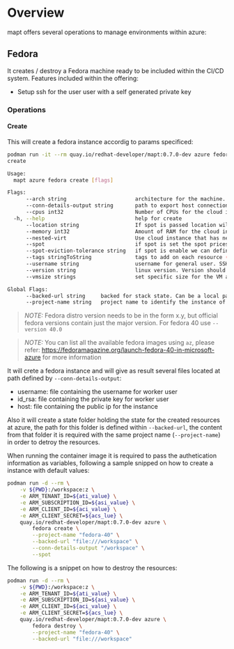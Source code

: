 # Overview

mapt offers several operations to manage environments within azure:

## Fedora

It creates / destroy a Fedora machine ready to be included within the CI/CD system. Features included within the offering:

* Setup ssh for the user user with a self generated private key

### Operations

#### Create

This will create a fedora instance accordig to params specificed:

```bash
podman run -it --rm quay.io/redhat-developer/mapt:0.7.0-dev azure fedora create -h
create

Usage:
  mapt azure fedora create [flags]

Flags:
      --arch string                      architecture for the machine. Allowed x86_64 or arm64 (default "x86_64")
      --conn-details-output string       path to export host connection information (host, username and privateKey)
      --cpus int32                       Number of CPUs for the cloud instance (default 8)
  -h, --help                             help for create
      --location string                  If spot is passed location will be calculated based on spot results. Otherwise localtion will be used to create resources. (default "West US")
      --memory int32                     Amount of RAM for the cloud instance in GiB (default 64)
      --nested-virt                      Use cloud instance that has nested virtualization support
      --spot                             if spot is set the spot prices across all regions will be cheked and machine will be started on best spot option (price / eviction)
      --spot-eviction-tolerance string   if spot is enable we can define the minimum tolerance level of eviction. Allowed value are: lowest, low, medium, high or highest (default "lowest")
      --tags stringToString              tags to add on each resource (--tags name1=value1,name2=value2) (default [])
      --username string                  username for general user. SSH accessible + rdp with generated password (default "rhqp")
      --version string                   linux version. Version should be formated as X.Y (Major.minor) (default "40.0")
      --vmsize strings                   set specific size for the VM and ignore any CPUs, Memory and Arch parameters set. Type requires to allow nested virtualization

Global Flags:
      --backed-url string     backed for stack state. Can be a local path with format file:///path/subpath or s3 s3://existing-bucket
      --project-name string   project name to identify the instance of the stack
```
> *NOTE:* Fedora distro version needs to be in the form x.y, but official fedora versions contain just the major version. For fedora 40 use `--version 40.0`

> *NOTE:* You can list all the available fedora images using `az`, please refer: https://fedoramagazine.org/launch-fedora-40-in-microsoft-azure for more information

It will crete a fedora instance and will give as result several files located at path defined by `--conn-details-output`:


* username: file containing the username for worker user
* id_rsa: file containing the private key for worker user
* host: file containing the public ip for the instance

Also it will create a state folder holding the state for the created resources at azure, the path for this folder is defined within `--backed-url`, the content from that folder it is required with the same project name (`--project-name`) in order to detroy the resources.

When running the container image it is required to pass the authetication information as variables, following a sample snipped on how to create
a instance with default values:

```bash
podman run -d --rm \
    -v ${PWD}:/workspace:z \
    -e ARM_TENANT_ID=${ati_value} \
    -e ARM_SUBSCRIPTION_ID=${asi_value} \
    -e ARM_CLIENT_ID=${aci_value} \
    -e ARM_CLIENT_SECRET=${acs_lue} \
    quay.io/redhat-developer/mapt:0.7.0-dev azure \
        fedora create \
        --project-name "fedora-40" \
        --backed-url "file:///workspace" \
        --conn-details-output "/workspace" \
        --spot
```

The following is a snippet on how to destroy the resources:

```bash
podman run -d --rm \
    -v ${PWD}:/workspace:z \
    -e ARM_TENANT_ID=${ati_value} \
    -e ARM_SUBSCRIPTION_ID=${asi_value} \
    -e ARM_CLIENT_ID=${aci_value} \
    -e ARM_CLIENT_SECRET=${acs_lue} \
    quay.io/redhat-developer/mapt:0.7.0-dev azure \
        fedora destroy \
        --project-name "fedora-40" \
        --backed-url "file:///workspace"
```
